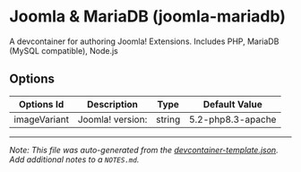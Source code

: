 
# Joomla & MariaDB (joomla-mariadb)

A devcontainer for authoring Joomla! Extensions. Includes PHP, MariaDB (MySQL compatible), Node.js

## Options

| Options Id | Description | Type | Default Value |
|-----|-----|-----|-----|
| imageVariant | Joomla! version: | string | 5.2-php8.3-apache |



---

_Note: This file was auto-generated from the [devcontainer-template.json](https://github.com/renebentes/devcontainer-templates/blob/main/src/joomla-mariadb/devcontainer-template.json).  Add additional notes to a `NOTES.md`._
